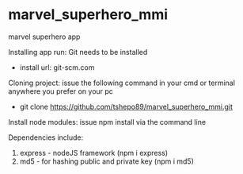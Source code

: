# marvel_superhero_mmi
marvel superhero app

Installing app run:
  Git needs to be installed
  - install url: git-scm.com

Cloning project:
  issue the following command in your cmd or terminal anywhere you prefer on your pc
  - git clone https://github.com/tshepo89/marvel_superhero_mmi.git


Install node modules:
  issue npm install via the command line

  Dependencies include:
  1.  express - nodeJS framework (npm i express)
  2.  md5 - for hashing public and private key (npm i md5)
